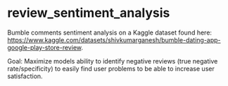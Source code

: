 # review_sentiment_analysis
Bumble comments sentiment analysis on a Kaggle dataset found here: https://www.kaggle.com/datasets/shivkumarganesh/bumble-dating-app-google-play-store-review.

Goal: Maximize models ability to identify negative reviews (true negative rate/specificity) to easily find user problems to be able to increase user satisfaction.
